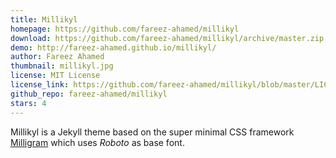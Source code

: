 ```yaml
---
title: Millikyl
homepage: https://github.com/fareez-ahamed/millikyl
download: https://github.com/fareez-ahamed/millikyl/archive/master.zip
demo: http://fareez-ahamed.github.io/millikyl/
author: Fareez Ahamed
thumbnail: millikyl.jpg
license: MIT License
license_link: https://github.com/fareez-ahamed/millikyl/blob/master/LICENSE.TXT
github_repo: fareez-ahamed/millikyl
stars: 4
---
```


Millikyl is a Jekyll theme based on the super minimal CSS framework
[Milligram](https://github.com/milligram/milligram) which uses *Roboto*
as base font.
